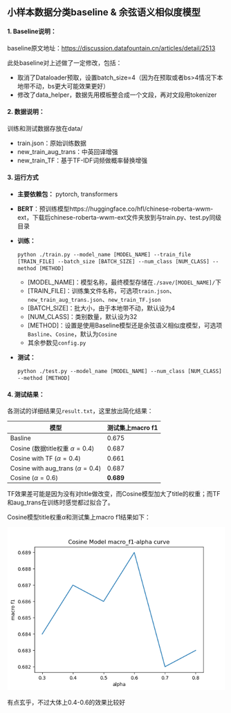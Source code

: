 ## 小样本数据分类baseline & 余弦语义相似度模型

#### 1. Baseline说明：

baseline原文地址：https://discussion.datafountain.cn/articles/detail/2513

此处baseline对上述做了一定修改，包括：

- 取消了Dataloader预取，设置batch_size=4（因为在预取或者bs>4情况下本地带不动，bs更大可能效果更好）
- 修改了data_helper，数据先用模板整合成一个文段，再对文段用tokenizer

#### 2. 数据说明：

训练和测试数据存放在data/

- train.json：原始训练数据
- new_train_aug_trans：中英回译增强
- new_train_TF：基于TF-IDF词频做概率替换增强

#### 3. 运行方式

- **主要依赖包：** pytorch, transformers

- **BERT**：预训练模型https://huggingface.co/hfl/chinese-roberta-wwm-ext，下载后chinese-roberta-wwm-ext文件夹放到与train.py、test.py同级目录

- **训练：**

  ```
  python ./train.py --model_name [MODEL_NAME] --train_file [TRAIN_FILE] --batch_size [BATCH_SIZE] --num_class [NUM_CLASS] --method [METHOD]
  ```

  - [MODEL_NAME]：模型名称，最终模型存储在`./save/[MODEL_NAME]/`下
  - [TRAIN_FILE]：训练集文件名称，可选项`train.json`、`new_train_aug_trans.json`、`new_train_TF.json`
  - [BATCH_SIZE]：批大小，由于本地带不动，默认设为4
  - [NUM_CLASS]：类别数量，默认设为32
  - [METHOD]：设置是使用Baseline模型还是余弦语义相似度模型，可选项`Basline`、`Cosine`，默认为`Cosine`
  - 其余参数见`config.py`

- **测试：**

  ```
  python ./test.py --model_name [MODEL_NAME] --num_class [NUM_CLASS] --method [METHOD]
  ```

#### 4. 测试结果：

各测试的详细结果见`result.txt`，这里放出简化结果：

| 模型                                   | 测试集上macro f1 |
| -------------------------------------- | ---------------- |
| Basline                                | 0.675            |
| Cosine   (数据title权重 $\alpha=0.4$)  | 0.687            |
| Cosine with TF   ($\alpha=0.4$)        | 0.661            |
| Cosine with aug_trans   ($\alpha=0.4$) | 0.687            |
| Cosine    ($\alpha=0.6$)               | **0.689**        |

TF效果差可能是因为没有对title做改变，而Cosine模型加大了title的权重；而TF和aug_trans在训练时感觉都过拟合了。

Cosine模型title权重$\alpha$和测试集上macro f1结果如下：

![cosine_result](./cosine_result.png)

有点玄乎，不过大体上0.4-0.6的效果比较好